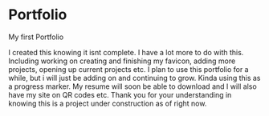# Portfolio
My first Portfolio

I created this knowing it isnt complete. I have a lot more to do with this. Including working on creating and finishing my favicon, adding more projects, opening up current projects etc. I plan to use this portfolio for a while, but i will just be adding on and continuing to grow. Kinda using this as a progress marker. My resume will soon be able to download and I will also have my site on QR codes etc. Thank you for your understanding in knowing this is a project under construction as of right now. 
